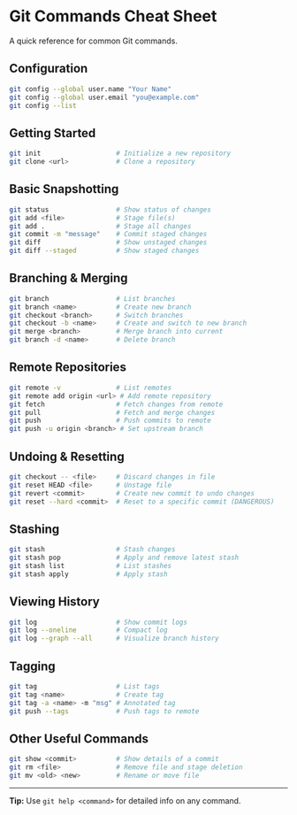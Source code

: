 # Git Commands Cheat Sheet

A quick reference for common Git commands.

## Configuration

```bash
git config --global user.name "Your Name"
git config --global user.email "you@example.com"
git config --list
```

## Getting Started

```bash
git init                   # Initialize a new repository
git clone <url>            # Clone a repository
```

## Basic Snapshotting

```bash
git status                 # Show status of changes
git add <file>             # Stage file(s)
git add .                  # Stage all changes
git commit -m "message"    # Commit staged changes
git diff                   # Show unstaged changes
git diff --staged          # Show staged changes
```

## Branching & Merging

```bash
git branch                 # List branches
git branch <name>          # Create new branch
git checkout <branch>      # Switch branches
git checkout -b <name>     # Create and switch to new branch
git merge <branch>         # Merge branch into current
git branch -d <name>       # Delete branch
```

## Remote Repositories

```bash
git remote -v              # List remotes
git remote add origin <url> # Add remote repository
git fetch                  # Fetch changes from remote
git pull                   # Fetch and merge changes
git push                   # Push commits to remote
git push -u origin <branch> # Set upstream branch
```

## Undoing & Resetting

```bash
git checkout -- <file>     # Discard changes in file
git reset HEAD <file>      # Unstage file
git revert <commit>        # Create new commit to undo changes
git reset --hard <commit>  # Reset to a specific commit (DANGEROUS)
```

## Stashing

```bash
git stash                  # Stash changes
git stash pop              # Apply and remove latest stash
git stash list             # List stashes
git stash apply            # Apply stash
```

## Viewing History

```bash
git log                    # Show commit logs
git log --oneline          # Compact log
git log --graph --all      # Visualize branch history
```

## Tagging

```bash
git tag                    # List tags
git tag <name>             # Create tag
git tag -a <name> -m "msg" # Annotated tag
git push --tags            # Push tags to remote
```

## Other Useful Commands

```bash
git show <commit>          # Show details of a commit
git rm <file>              # Remove file and stage deletion
git mv <old> <new>         # Rename or move file
```

---

**Tip:** Use `git help <command>` for detailed info on any command.

